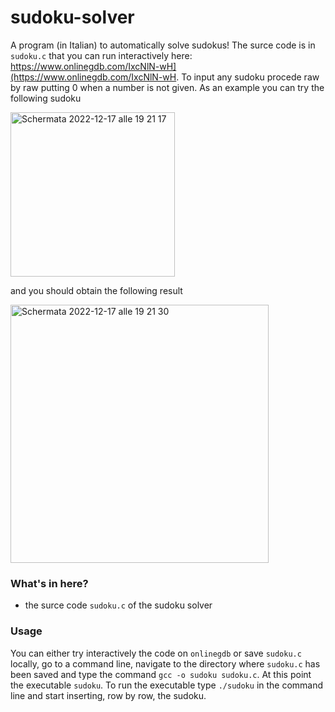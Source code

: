 # sudoku-solver

A program (in Italian) to automatically solve sudokus! The surce code is in `sudoku.c` that you can run interactively here: https://www.onlinegdb.com/IxcNlN-wH](https://www.onlinegdb.com/IxcNlN-wH. To input any sudoku procede raw by raw putting 0 when a number is not given. As an example you can try the following sudoku 

<img width="263" alt="Schermata 2022-12-17 alle 19 21 17" src="https://user-images.githubusercontent.com/91341004/208255944-74af75cc-2b8a-4b0e-96b0-8270608110c7.png">

and you should obtain the following result

<img width="413" alt="Schermata 2022-12-17 alle 19 21 30" src="https://user-images.githubusercontent.com/91341004/208255956-fbb786e1-ad76-48a4-a424-f95549639509.png">

### What's in here?
- the surce code `sudoku.c` of the sudoku solver

### Usage
You can either try interactively the code on `onlinegdb` or save `sudoku.c` locally, go to a command line, navigate to the directory where `sudoku.c` has been saved and type the command `gcc -o sudoku sudoku.c`. At this point the executable `sudoku`. To run the executable type `./sudoku` in the command line and start inserting, row by row, the sudoku.
